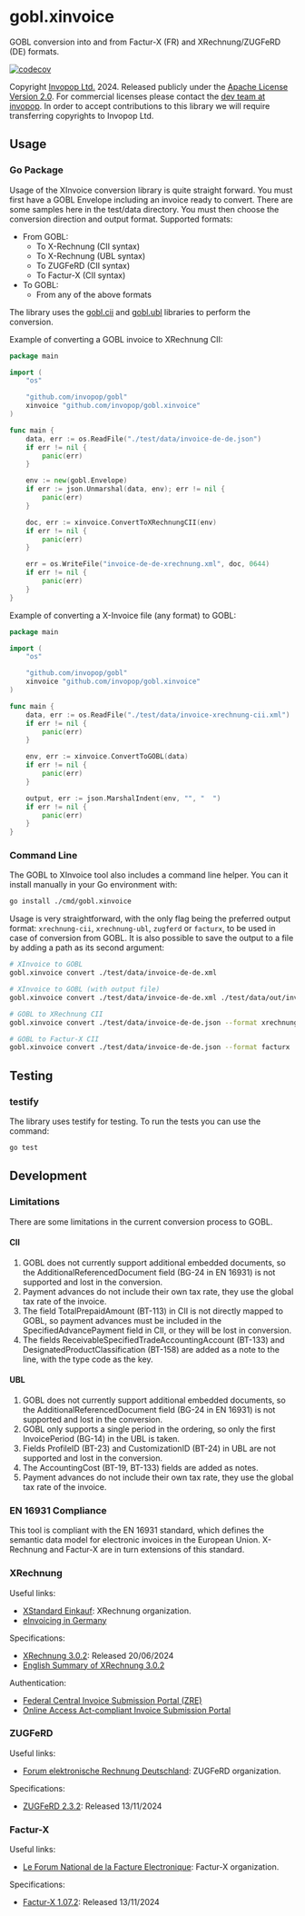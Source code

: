 # gobl.xinvoice

GOBL conversion into and from Factur-X (FR) and XRechnung/ZUGFeRD (DE) formats.

[![codecov](https://codecov.io/gh/invopop/gobl.xinvoice/graph/badge.svg?token=TMW8MWSZ9P)](https://codecov.io/gh/invopop/gobl.xinvoice)

Copyright [Invopop Ltd.](https://invopop.com) 2024. Released publicly under the [Apache License Version 2.0](LICENSE). For commercial licenses please contact the [dev team at invopop](mailto:dev@invopop.com). In order to accept contributions to this library we will require transferring copyrights to Invopop Ltd.

## Usage

### Go Package

Usage of the XInvoice conversion library is quite straight forward. You must first have a GOBL Envelope including an invoice ready to convert. There are some samples here in the test/data directory. You must then choose the conversion direction and output format. Supported formats:

- From GOBL:
    - To X-Rechnung (CII syntax)
    - To X-Rechnung (UBL syntax)
    - To ZUGFeRD (CII syntax)
    - To Factur-X (CII syntax)
- To GOBL:
    - From any of the above formats

The library uses the [gobl.cii](https://github.com/invopop/gobl.cii) and [gobl.ubl](https://github.com/invopop/gobl.ubl) libraries to perform the conversion.

Example of converting a GOBL invoice to XRechnung CII:
```go
package main

import (
    "os"

    "github.com/invopop/gobl"
    xinvoice "github.com/invopop/gobl.xinvoice"
)

func main {
    data, err := os.ReadFile("./test/data/invoice-de-de.json")
    if err != nil {
        panic(err)
    }

    env := new(gobl.Envelope)
    if err := json.Unmarshal(data, env); err != nil {
        panic(err)
    }

    doc, err := xinvoice.ConvertToXRechnungCII(env)
    if err != nil {
        panic(err)
    }

    err = os.WriteFile("invoice-de-de-xrechnung.xml", doc, 0644)
    if err != nil {
        panic(err)
    }
}
```
Example of converting a X-Invoice file (any format) to GOBL:
```go
package main

import (
    "os"

    "github.com/invopop/gobl"
    xinvoice "github.com/invopop/gobl.xinvoice"
)

func main {
    data, err := os.ReadFile("./test/data/invoice-xrechnung-cii.xml")
    if err != nil {
        panic(err)
    }

    env, err := xinvoice.ConvertToGOBL(data)
    if err != nil {
        panic(err)
    }

    output, err := json.MarshalIndent(env, "", "  ")
    if err != nil {
        panic(err)
    }
}
```


### Command Line

The GOBL to XInvoice tool also includes a command line helper. You can it install manually in your Go environment with:

```bash
go install ./cmd/gobl.xinvoice
```

Usage is very straightforward, with the only flag being the preferred output format: `xrechnung-cii`, `xrechnung-ubl`, `zugferd` or `facturx`, to be used in case of conversion from GOBL. It is also possible to save the output to a file by adding a path as its second argument:

```bash
# XInvoice to GOBL
gobl.xinvoice convert ./test/data/invoice-de-de.xml

# XInvoice to GOBL (with output file)
gobl.xinvoice convert ./test/data/invoice-de-de.xml ./test/data/out/invoice-de-de-gobl.json

# GOBL to XRechnung CII
gobl.xinvoice convert ./test/data/invoice-de-de.json --format xrechnung-cii

# GOBL to Factur-X CII
gobl.xinvoice convert ./test/data/invoice-de-de.json --format facturx
```

## Testing

### testify

The library uses testify for testing. To run the tests you can use the command:
```bash
go test
```

## Development

### Limitations

There are some limitations in the current conversion process to GOBL.

#### CII

1. GOBL does not currently support additional embedded documents, so the AdditionalReferencedDocument field (BG-24 in EN 16931) is not supported and lost in the conversion.
2. Payment advances do not include their own tax rate, they use the global tax rate of the invoice.
3. The field TotalPrepaidAmount (BT-113) in CII is not directly mapped to GOBL, so payment advances must be included in the SpecifiedAdvancePayment field in CII, or they will be lost in conversion.
4. The fields ReceivableSpecifiedTradeAccountingAccount (BT-133) and DesignatedProductClassification (BT-158) are added as a note to the line, with the type code as the key.

#### UBL

1. GOBL does not currently support additional embedded documents, so the AdditionalReferencedDocument field (BG-24 in EN 16931) is not supported and lost in the conversion.
2. GOBL only supports a single period in the ordering, so only the first InvoicePeriod (BG-14) in the UBL is taken.
3. Fields ProfileID (BT-23) and CustomizationID (BT-24) in UBL are not supported and lost in the conversion.
4. The AccountingCost (BT-19, BT-133) fields are added as notes.
5. Payment advances do not include their own tax rate, they use the global tax rate of the invoice.

### EN 16931 Compliance

This tool is compliant with the EN 16931 standard, which defines the semantic data model for electronic invoices in the European Union. X-Rechnung and Factur-X are in turn extensions of this standard.

### XRechnung

Useful links:

- [XStandard Einkauf](https://xeinkauf.de/): XRechnung organization.
- [eInvoicing in Germany](https://ec.europa.eu/digital-building-blocks/sites/display/DIGITAL/eInvoicing+in+Germany)

Specifications:

- [XRechnung 3.0.2](https://xeinkauf.de/app/uploads/2024/07/302-XRechnung-2024-06-20.pdf): Released 20/06/2024
- [English Summary of XRechnung 3.0.2](https://xeinkauf.de/app/uploads/2024/10/XRechnung-EnglishSummary-v302.pdf)

Authentication:

- [Federal Central Invoice Submission Portal (ZRE)](https://xrechnung.bund.de/prod/authenticate.do)
- [Online Access Act-compliant Invoice Submission Portal](https://xrechnung-bdr.de/edi/auth/login)

### ZUGFeRD

Useful links:

- [Forum elektronische Rechnung Deutschland](https://www.ferd-net.de/): ZUGFeRD organization.

Specifications:

- [ZUGFeRD 2.3.2](https://www.ferd-net.de/standards/zugferd-2.3.2/zugferd-2.3.2.html): Released 13/11/2024

### Factur-X

Useful links:

- [Le Forum National de la Facture Electronique](https://fnfe-mpe.org/): Factur-X organization.

Specifications:

- [Factur-X 1.07.2](https://fnfe-mpe.org/factur-x/): Released 13/11/2024
